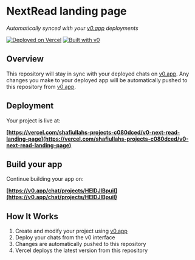 # NextRead landing page

*Automatically synced with your [v0.app](https://v0.app) deployments*

[![Deployed on Vercel](https://img.shields.io/badge/Deployed%20on-Vercel-black?style=for-the-badge&logo=vercel)](https://vercel.com/shafiullahs-projects-c080dced/v0-next-read-landing-page)
[![Built with v0](https://img.shields.io/badge/Built%20with-v0.app-black?style=for-the-badge)](https://v0.app/chat/projects/HEIDJlBpuiI)

## Overview

This repository will stay in sync with your deployed chats on [v0.app](https://v0.app).
Any changes you make to your deployed app will be automatically pushed to this repository from [v0.app](https://v0.app).

## Deployment

Your project is live at:

**[https://vercel.com/shafiullahs-projects-c080dced/v0-next-read-landing-page](https://vercel.com/shafiullahs-projects-c080dced/v0-next-read-landing-page)**

## Build your app

Continue building your app on:

**[https://v0.app/chat/projects/HEIDJlBpuiI](https://v0.app/chat/projects/HEIDJlBpuiI)**

## How It Works

1. Create and modify your project using [v0.app](https://v0.app)
2. Deploy your chats from the v0 interface
3. Changes are automatically pushed to this repository
4. Vercel deploys the latest version from this repository